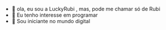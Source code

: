 - 👋 ola, eu  sou a LuckyRubi , mas, pode me chamar só de Rubi
- 👀  Eu  tenho interesse em programar
- 🌱  Sou iniciante no mundo digital
